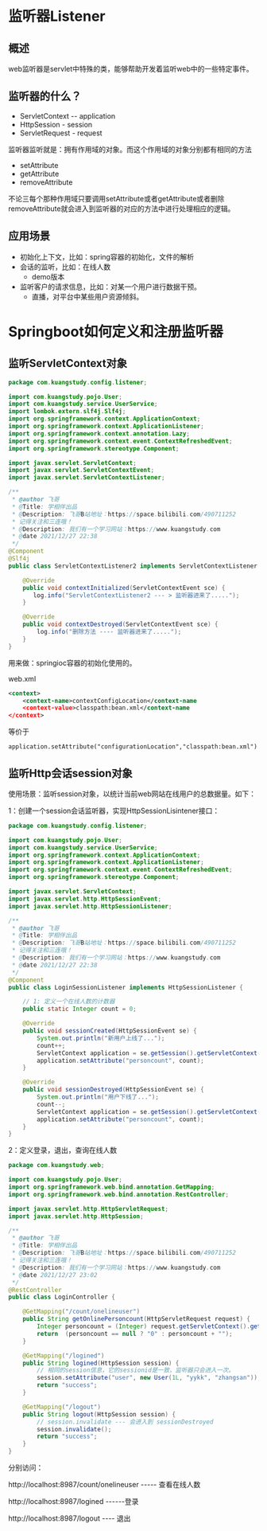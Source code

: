 # 监听器Listener

## 概述

web监听器是servlet中特殊的类，能够帮助开发着监听web中的一些特定事件。

##  监听器的什么？

- ServletContext -- application
- HttpSession - session
- ServletRequest - request

监听器监听就是：拥有作用域的对象。而这个作用域的对象分别都有相同的方法 

- setAttribute
- getAttribute
- removeAttribute

不论三每个那种作用域只要调用setAttribute或者getAttribute或者删除removeAttribute就会进入到监听器的对应的方法中进行处理相应的逻辑。



## 应用场景

- 初始化上下文，比如：spring容器的初始化，文件的解析
- 会话的监听，比如：在线人数
  - demo版本
- 监听客户的请求信息，比如：对某一个用户进行数据干预。
  - 直播，对平台中某些用户资源倾斜。



# Springboot如何定义和注册监听器



## 监听ServletContext对象

```java
package com.kuangstudy.config.listener;

import com.kuangstudy.pojo.User;
import com.kuangstudy.service.UserService;
import lombok.extern.slf4j.Slf4j;
import org.springframework.context.ApplicationContext;
import org.springframework.context.ApplicationListener;
import org.springframework.context.annotation.Lazy;
import org.springframework.context.event.ContextRefreshedEvent;
import org.springframework.stereotype.Component;

import javax.servlet.ServletContext;
import javax.servlet.ServletContextEvent;
import javax.servlet.ServletContextListener;

/**
 * @author 飞哥
 * @Title: 学相伴出品
 * @Description: 飞哥B站地址：https://space.bilibili.com/490711252
 * 记得关注和三连哦！
 * @Description: 我们有一个学习网站：https://www.kuangstudy.com
 * @date 2021/12/27 22:38
 */
@Component
@Slf4j
public class ServletContextListener2 implements ServletContextListener {

    @Override
    public void contextInitialized(ServletContextEvent sce) {
       log.info("ServletContextListener2 --- > 监听器进来了.....");
    }

    @Override
    public void contextDestroyed(ServletContextEvent sce) {
        log.info("删除方法 ---- 监听器进来了.....");
    }
}

```

用来做：springioc容器的初始化使用的。

web.xml

```xml
<context>
    <context-name>contextConfigLocation</context-name
    <context-value>classpath:bean.xml</context-name
</context>
```

等价于

```
application.setAttribute("configurationLocation","classpath:bean.xml")
```





## 监听Http会话session对象

使用场景：监听session对象，以统计当前web网站在线用户的总数据量。如下：

1：创建一个session会话监听器，实现HttpSessionLisintener接口：

```java
package com.kuangstudy.config.listener;

import com.kuangstudy.pojo.User;
import com.kuangstudy.service.UserService;
import org.springframework.context.ApplicationContext;
import org.springframework.context.ApplicationListener;
import org.springframework.context.event.ContextRefreshedEvent;
import org.springframework.stereotype.Component;

import javax.servlet.ServletContext;
import javax.servlet.http.HttpSessionEvent;
import javax.servlet.http.HttpSessionListener;

/**
 * @author 飞哥
 * @Title: 学相伴出品
 * @Description: 飞哥B站地址：https://space.bilibili.com/490711252
 * 记得关注和三连哦！
 * @Description: 我们有一个学习网站：https://www.kuangstudy.com
 * @date 2021/12/27 22:38
 */
@Component
public class LoginSessionListener implements HttpSessionListener {

    // 1: 定义一个在线人数的计数器
    public static Integer count = 0;

    @Override
    public void sessionCreated(HttpSessionEvent se) {
        System.out.println("新用户上线了...");
        count++;
        ServletContext application = se.getSession().getServletContext();
        application.setAttribute("personcount", count);
    }

    @Override
    public void sessionDestroyed(HttpSessionEvent se) {
        System.out.println("用户下线了...");
        count--;
        ServletContext application = se.getSession().getServletContext();
        application.setAttribute("personcount", count);
    }
}

```

2：定义登录，退出，查询在线人数

```java
package com.kuangstudy.web;

import com.kuangstudy.pojo.User;
import org.springframework.web.bind.annotation.GetMapping;
import org.springframework.web.bind.annotation.RestController;

import javax.servlet.http.HttpServletRequest;
import javax.servlet.http.HttpSession;

/**
 * @author 飞哥
 * @Title: 学相伴出品
 * @Description: 飞哥B站地址：https://space.bilibili.com/490711252
 * 记得关注和三连哦！
 * @Description: 我们有一个学习网站：https://www.kuangstudy.com
 * @date 2021/12/27 23:02
 */
@RestController
public class LoginController {

    @GetMapping("/count/onelineuser")
    public String getOnlinePersoncount(HttpServletRequest request) {
        Integer personcount = (Integer) request.getServletContext().getAttribute("personcount");
        return  (personcount == null ? "0" : personcount + "");
    }

    @GetMapping("/logined")
    public String logined(HttpSession session) {
        // 相同的session信息，它的sessionid是一致，监听器只会进入一次。
        session.setAttribute("user", new User(1L, "yykk", "zhangsan"));
        return "success";
    }

    @GetMapping("/logout")
    public String logout(HttpSession session) {
        // session.invalidate --- 会进入到 sessionDestroyed
        session.invalidate();
        return "success";
    }
}

```

分别访问：

http://localhost:8987/count/onelineuser  ----- 查看在线人数

http://localhost:8987/logined ------登录

http://localhost:8987/logout ---- 退出

